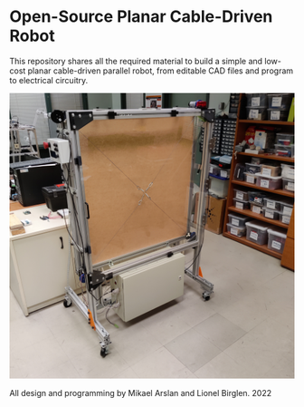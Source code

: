 # Open-Source Planar Cable-Driven Robot

This repository shares all the required material to build a simple and low-cost planar cable-driven parallel robot, from editable CAD files and program to electrical circuitry.

![Cable Robot](CableRobotFinalVersion.jpg?raw=true "Title")

All design and programming by Mikael Arslan and Lionel Birglen. 
2022
